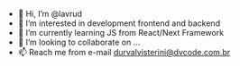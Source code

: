 - 👋 Hi, I’m @lavrud
- 👀 I’m interested in development frontend and backend
- 🌱 I’m currently learning JS from React/Next Framework
- 💞️ I’m looking to collaborate on ...
- 📫 Reach me from e-mail durvalvisterini@dvcode.com.br 
<!---
lavrud/lavrud is a ✨ special ✨ repository because its `README.md` (this file) appears on your GitHub profile.
You can click the Preview link to take a look at your changes.
--->
